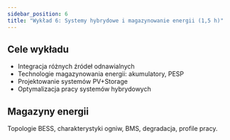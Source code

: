 ```yaml
---
sidebar_position: 6
title: "Wykład 6: Systemy hybrydowe i magazynowanie energii (1,5 h)"
---
```


## Cele wykładu

- Integracja różnych źródeł odnawialnych
- Technologie magazynowania energii: akumulatory, PESP
- Projektowanie systemów PV+Storage
- Optymalizacja pracy systemów hybrydowych

## Magazyny energii

Topologie BESS, charakterystyki ogniw, BMS, degradacja, profile pracy.
